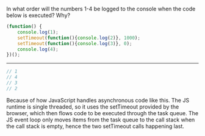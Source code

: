 In what order will the numbers 1-4 be logged to the console when the code below is executed? Why?

```js
(function() {
    console.log(1); 
    setTimeout(function(){console.log(2)}, 1000); 
    setTimeout(function(){console.log(3)}, 0); 
    console.log(4);
})();
```

---
```js
// 1
// 4
// 3
// 2
```

Because of how JavaScript handles asynchronous code like this. The JS runtime is single threaded, so it uses the setTimeout provided by the browser, which then flows code to be executed through the task queue. The JS event loop only moves items from the task queue to the call stack when the call stack is empty, hence the two setTimeout calls happening last.
